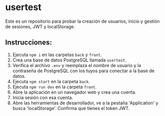 # usertest
Este es un repositorio para probar la creación de usuarios, inicio y gestión de sesiones, JWT y localStorage.

## Instrucciones:

1. Ejecuta `npm i` en las carpetas `back` y `front`.
2. Crea una base de datos PostgreSQL llamada `usertest`.
3. Verifica el archivo `.env` y reemplaza el nombre de usuario y la contraseña de PostgreSQL con los tuyos para conectar a la base de datos.
4. Ejecuta `npm start` en la carpeta `back`.
5. Ejecuta `npm run dev` en la carpeta `front`.
6. Abre la aplicación en un navegador web y crea una cuenta.
7. Inicia sesión con esa cuenta.
8. Abre las herramientas de desarrollador, ve a la pestaña 'Application' y busca 'localStorage'. Confirma que tienes el token JWT.


